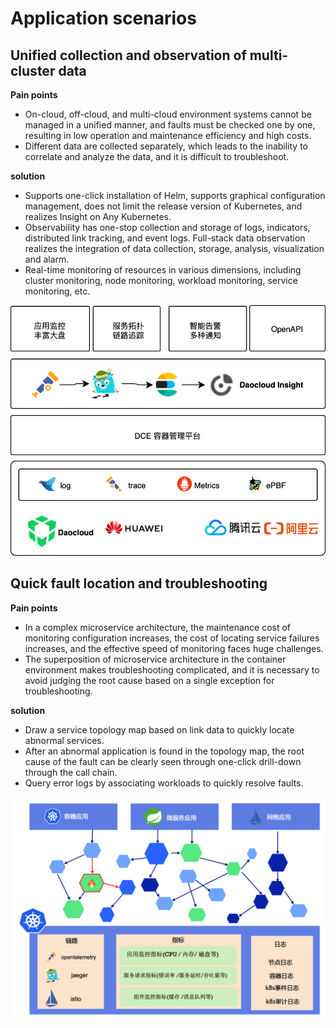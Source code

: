 # Application scenarios

## Unified collection and observation of multi-cluster data

**Pain points**

- On-cloud, off-cloud, and multi-cloud environment systems cannot be managed in a unified manner, and faults must be checked one by one, resulting in low operation and maintenance efficiency and high costs.
- Different data are collected separately, which leads to the inability to correlate and analyze the data, and it is difficult to troubleshoot.

**solution** 

- Supports one-click installation of Helm, supports graphical configuration management, does not limit the release version of Kubernetes, and realizes Insight on Any Kubernetes.
- Observability has one-stop collection and storage of logs, indicators, distributed link tracking, and event logs. Full-stack data observation realizes the integration of data collection, storage, analysis, visualization and alarm.
- Real-time monitoring of resources in various dimensions, including cluster monitoring, node monitoring, workload monitoring, service monitoring, etc.

![Install Collector](../images/scenerio01.png)

## Quick fault location and troubleshooting

**Pain points**

- In a complex microservice architecture, the maintenance cost of monitoring configuration increases, the cost of locating service failures increases, and the effective speed of monitoring faces huge challenges.
- The superposition of microservice architecture in the container environment makes troubleshooting complicated, and it is necessary to avoid judging the root cause based on a single exception for troubleshooting.

**solution**

- Draw a service topology map based on link data to quickly locate abnormal services.
- After an abnormal application is found in the topology map, the root cause of the fault can be clearly seen through one-click drill-down through the call chain.
- Query error logs by associating workloads to quickly resolve faults.

![Install Collector](../images/scenerio02.png)